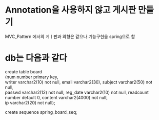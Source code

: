 # Annotation을 사용하지 않고 게시판 만들기 
MVC_Pattern 에서의 게ㅣ판과 외형은 같으나 기능구현을 spring으로 함    

db는 다음과 같다  
====================================  
create table board  
(num number primary key,  
writer varchar2(10) not null, 
email varchar2(30), 
subject varchar2(50) not null,  
passwd varchar2(12) not null, 
reg_date varchar2(10) not null, 
readcount number default 0, 
content varchar2(4000) not null,  
ip varchar2(20) not null);  
    
create sequence spring_board_seq; 
